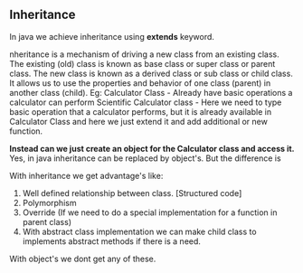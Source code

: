 Inheritance
-----------
In java we achieve inheritance using <b>extends</b> keyword.

nheritance is a mechanism of driving a new class from an existing class. The existing (old) class is known as base class or super class or parent class. The new class is known as a derived class or sub class or child class. It allows us to use the properties and behavior of one class (parent) in another class (child).
Eg:
Calculator Class - Already have basic operations a calculator can perform
Scientific Calculator class -  Here we need to type basic operation that a calculator performs, but it is already available in Calculator Class and here we just extend it and add additional or new function.

<b>Instead can we just create an object for the Calculator class and access it.</b>
Yes, in java inheritance can be replaced by object's. But the difference is

With inheritance we get advantage's like:
1. Well defined relationship between class. [Structured code]
2. Polymorphism
3. Override (If we need to do a special implementation for a function in parent class)
4. With abstract class implementation we can make child class to implements abstract methods if there is a need.

With object's we dont get any of these.
